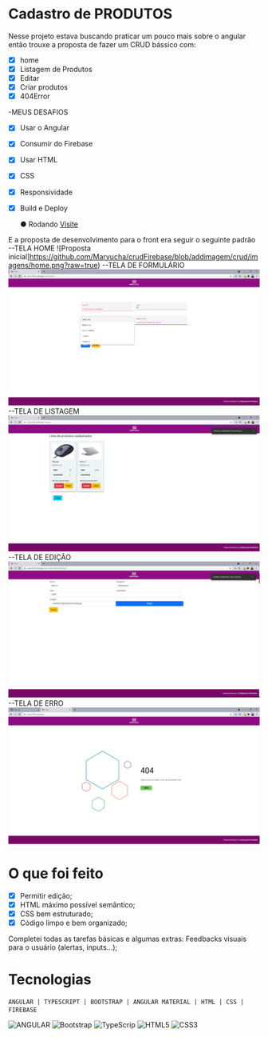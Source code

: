 # Cadastro de PRODUTOS

Nesse projeto estava buscando praticar um pouco mais sobre o angular então trouxe a proposta de fazer um CRUD bássico com:
- [x] home
- [x] Listagem de Produtos
- [x] Editar
- [x] Criar produtos
- [x] 404Error

-MEUS DESAFIOS
 - [x] Usar o Angular
 - [x] Consumir do Firebase
 - [x] Usar HTML
 - [x] CSS
 - [x] Responsividade
 - [x] Build e Deploy

	● Rodando [Visite](https://crud-a7c55.web.app/)

E a proposta de desenvolvimento para o front era seguir o seguinte padrão
--TELA HOME
![Proposta inicial]https://github.com/Maryucha/crudFirebase/blob/addimagem/crud/imagens/home.png?raw=true)
--TELA DE FORMULÁRIO
![Formulário](https://github.com/Maryucha/crudFirebase/blob/addimagem/crud/imagens/formulario.png?raw=true)
--TELA DE LISTAGEM
![Listagem](https://github.com/Maryucha/crudFirebase/blob/addimagem/crud/imagens/listagem.png?raw=true)
--TELA DE EDIÇÃO
![Edição](https://github.com/Maryucha/crudFirebase/blob/addimagem/crud/imagens/edite.png?raw=true)
--TELA DE ERRO
![ERRO404](https://github.com/Maryucha/crudFirebase/blob/addimagem/crud/imagens/erro404.png?raw=true)

# O que foi feito 

 - [x] Permitir edição;
 - [x] HTML máximo possível semântico;
 - [x] CSS bem estruturado;
 - [x] Código limpo e bem organizado;

Completei todas as tarefas básicas e algumas extras:
Feedbacks visuais para o usuário (alertas, inputs...);

# Tecnologias

	ANGULAR | TYPESCRIPT | BOOTSTRAP | ANGULAR MATERIAL | HTML | CSS | FIREBASE
![ANGULAR](https://github.com/Maryucha/ProjetoTesteEstagio/blob/master/imagens/Angular_full_color_logo.svg.png?raw=true) ![Bootstrap](https://github.com/Maryucha/ProjetoTesteEstagio/blob/master/imagens/Bootstrap_logo.svg.png?raw=true) ![TypeScrip](https://upload.wikimedia.org/wikipedia/commons/thumb/4/4c/Typescript_logo_2020.svg/32px-Typescript_logo_2020.svg.png) ![HTML5](https://upload.wikimedia.org/wikipedia/commons/thumb/6/61/HTML5_logo_and_wordmark.svg/32px-HTML5_logo_and_wordmark.svg.png) ![CSS3](https://upload.wikimedia.org/wikipedia/commons/thumb/d/d5/CSS3_logo_and_wordmark.svg/16px-CSS3_logo_and_wordmark.svg.png) 
